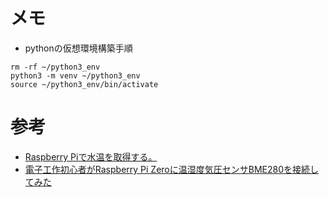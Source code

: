 # メモ

- pythonの仮想環境構築手順
```
rm -rf ~/python3_env
python3 -m venv ~/python3_env
source ~/python3_env/bin/activate
```

# 参考
- [Raspberry Piで水温を取得する。](https://www.taneyats.com/entry/raspi-smart-aquarium-2)
- [電子工作初心者がRaspberry Pi Zeroに温湿度気圧センサBME280を接続してみた](https://dev.classmethod.jp/articles/raspberrypi-and-bme280/)